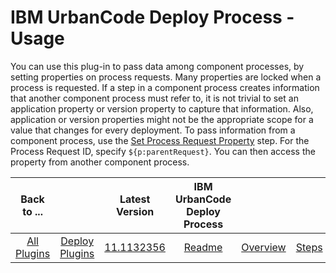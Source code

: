 
# IBM UrbanCode Deploy Process - Usage


You can use this plug-in to pass data among component processes, by setting properties on process requests. Many properties are locked when a process is requested. If a step in a component process creates information that another component process must refer to, it is not trivial to set an application property or version property to capture that information. Also, application or version properties might not be the appropriate scope for a value that changes for every deployment. To pass information from a component process, use the [Set Process Request Property](#set_process_request_property) step. For the Process Request ID, specify ```${p:parentRequest}```. You can then access the property from another component process.


|Back to ...||Latest Version|IBM UrbanCode Deploy Process ||||
| :---: | :---: | :---: | :---: | :---: | :---: | :---: |
|[All Plugins](../../index.md)|[Deploy Plugins](../README.md)|[11.1132356](https://raw.githubusercontent.com/UrbanCode/IBM-UCD-PLUGINS/main/files/uDeploy-Process/ucd-uDeploy-Process-11.1132356.zip)|[Readme](README.md)|[Overview](overview.md)|[Steps](steps.md)|[Downloads](downloads.md)|
